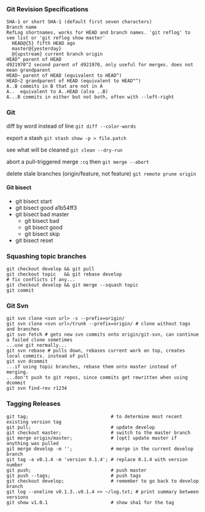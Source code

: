 ### Git Revision Specifications

```
SHA-1 or short SHA-1 (default first seven characters)
Branch name
RefLog shortnames, works for HEAD and branch names. 'git reflog' to see list or 'git reflog show master'
  HEAD@{5} fifth HEAD ago
  master@{yesterday}
  @{upstream} current branch origin
HEAD^ parent of HEAD
d921970^2 second parent of d921970, only useful for merges. does not mean grandparent
HEAD~ parent of HEAD (equivalent to HEAD^)
HEAD~2 grandparent of HEAD (equivalent to HEAD^^)
A..B commits in B that are not in A
A..  equivalent to A..HEAD (also ..B)
A...B commits in either but not both, often with --left-right
```

### Git

diff by word instead of line `git diff --color-words`

export a stash `git stash show -p > file.patch`

see what will be cleaned `git clean --dry-run`

abort a pull-triggered merge `:cq` then `git merge --abort`

delete stale branches (origin/feature, not feature) `git remote prune origin`

#### Git bisect

* git bisect start
* git bisect good a1b54ff3
* git bisect bad master
    * git bisect bad
    * git bisect good
    * git bisect skip
* git bisect reset

### Squashing topic branches

```
git checkout develop && git pull
git checkout topic   && git rebase develop
# fix conflicts if any...
git checkout develop && git merge --squash topic
git commit
```

### Git Svn

```
git svn clone <svn url> -s --prefix=origin/
git svn clone <svn url>/trunk --prefix=origin/ # clone without tags and branches
git svn fetch # gets new svn commits onto origin/git-svn, can continue a failed clone sometimes
...use git normally...
git svn rebase # pulls down, rebases current work on top, creates local commits. instead of pull
git svn dcommit
...if using topic branches, rebase them onto master instead of merging.
...don't push to git repos, since commits get rewritten when using dcommit
git svn find-rev r1234
```

### Tagging Releases

```
git tag;                              # to determine most recent existing version tag
git pull;                             # update develop
git checkout master;                  # switch to the master branch
git merge origin/master;              # [opt] update master if anything was pulled
git merge develop -m '';              # merge in the current develop branch
git tag -a v0.1.4 -m 'version 0.1.4'; # replace 0.1.4 with version number
git push;                             # push master
git push --tags;                      # push tags
git checkout develop;                 # remember to go back to develop branch
git log --oneline v0.1.3..v0.1.4 >> ~/log.txt; # print summary between versions
git show v1.0.1                       # show sha1 for the tag
```
